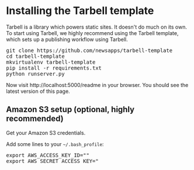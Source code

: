 # Installing the Tarbell template

Tarbell is a library which powers static sites. It doesn't do much on its own.
To start using Tarbell, we highly recommend using the Tarbell template, which
sets up a publishing workflow using Tarbell.

<pre>
git clone https://github.com/newsapps/tarbell-template
cd tarbell-template
mkvirtualenv tarbell-template
pip install -r requirements.txt
python runserver.py
</pre>

Now visit http://localhost:5000/readme in your browser. You should see the latest
version of this page.

## Amazon S3 setup (optional, highly recommended)

Get your Amazon S3 credentials.

Add some lines to your `~/.bash_profile`:

<pre>
export AWS_ACCESS_KEY_ID="<MY ACCESS KEY ID>"
export AWS_SECRET_ACCESS_KEY="<MY SECRET ACCESS KEY">
</pre>
